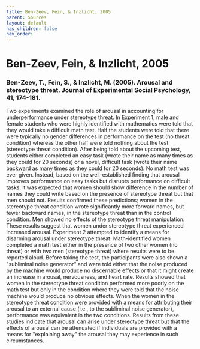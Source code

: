 ```yaml
---
title: Ben-Zeev, Fein, & Inzlicht, 2005
parent: Sources
layout: default
has_children: false
nav_order: 
---
```


# Ben-Zeev, Fein, & Inzlicht, 2005

### Ben-Zeev, T., Fein, S., & Inzlicht, M. (2005). Arousal and stereotype threat. Journal of Experimental Social Psychology, 41, 174-181.

Two experiments examined the role of arousal in accounting for underperformance under stereotype threat. In Experiment 1, male and female students who were highly identified with mathematics were told that they would take a difficult math test. Half the students were told that there were typically no gender differences in performance on the test (no threat condition) whereas the other half were told nothing about the test (stereotype threat condition). After being told about the upcoming test, students either completed an easy task (wrote their name as many times as they could for 20 seconds) or a novel, difficult task (wrote their name backward as many times as they could for 20 seconds). No math test was ever given. Instead, based on the well-established finding that arousal improves performance on easy tasks but disrupts performance on difficult tasks, it was expected that women should show difference in the number of names they could write based on the presence of stereotype threat but that men should not. Results confirmed these predictions; women in the stereotype threat condition wrote significantly more forward names, but fewer backward names, in the stereotype threat than in the control condition. Men showed no effects of the stereotype threat manipulation. These results suggest that women under stereotype threat experienced increased arousal. Experiment 2 attempted to identify a means for disarming arousal under stereotype threat. Math-identified women completed a math test either in the presence of two other women (no threat) or with two men (stereotype threat) where results were to be reported aloud. Before taking the test, the participants were also shown a "subliminal noise generator" and were told either that the noise produced by the machine would produce no discernable effects or that it might create an increase in arousal, nervousness, and heart rate. Results showed that women in the stereotype threat condition performed more poorly on the math test but only in the condition where they were told that the noise machine would produce no obvious effects. When the women in the stereotype threat condition were provided with a means for attributing their arousal to an external cause (i.e., to the subliminal noise generator), performance was equivalent in the two conditions. Results from these studies indicate that arousal can arise under stereotype threat but that the effects of arousal can be attenuated if individuals are provided with a means for "explaining away" the arousal they may experience in such circumstances.
